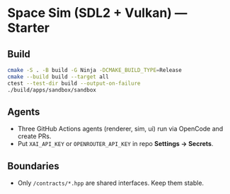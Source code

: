 # Space Sim (SDL2 + Vulkan) — Starter

## Build
```bash
cmake -S . -B build -G Ninja -DCMAKE_BUILD_TYPE=Release
cmake --build build --target all
ctest --test-dir build --output-on-failure
./build/apps/sandbox/sandbox
```

## Agents

* Three GitHub Actions agents (renderer, sim, ui) run via OpenCode and create PRs.
* Put `XAI_API_KEY` or `OPENROUTER_API_KEY` in repo **Settings → Secrets**.

## Boundaries

* Only `/contracts/*.hpp` are shared interfaces. Keep them stable.